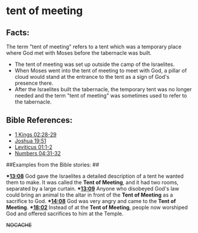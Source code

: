 # tent of meeting #

## Facts: ##

The term "tent of meeting" refers to a tent which was a temporary place where God met with Moses before the tabernacle was built.

* The tent of meeting was set up outside the camp of the Israelites.
* When Moses went into the tent of meeting to meet with God, a pillar of cloud would stand at the entrance to the tent as a sign of God's presence there. 
* After the Israelites built the tabernacle, the temporary tent was no longer needed and the term "tent of meeting" was sometimes used to refer to the tabernacle. 



## Bible References: ##

* [1 Kings 02:28-29](en/tn/1ki/help/02/28)
* [Joshua 19:51](en/tn/jos/help/19/51)
* [Leviticus 01:1-2](en/tn/lev/help/01/01)
* [Numbers 04:31-32](en/tn/num/help/04/31)

##Examples from the Bible stories: ##

  __*[13:08](en/tn/obs/help/13/08)__ God gave the Israelites a detailed description of a tent he wanted them to make. It was called the __Tent of Meeting__, and it had two rooms, separated by a large curtain. 
  __*[13:09](en/tn/obs/help/13/09)__ Anyone who disobeyed God's law could bring an animal to the altar in front of the __Tent of Meeting__ as a sacrifice to God. 
  __*[14:08](en/tn/obs/help/14/08)__ God was very angry and came to the __Tent of Meeting__. 
  __*[18:02](en/tn/obs/help/18/02)__ Instead of at the __Tent of Meeting__, people now worshiped God and offered sacrifices to him at the Temple. 



~~NOCACHE~~
